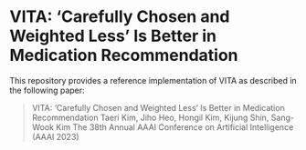 # VITA: ‘Carefully Chosen and Weighted Less’ Is Better in Medication Recommendation
This repository provides a reference implementation of VITA as described in the following paper:
> VITA: ‘Carefully Chosen and Weighted Less’ Is Better in Medication Recommendation
> Taeri Kim, Jiho Heo, Hongil Kim, Kijung Shin, Sang-Wook Kim
> The 38th Annual AAAI Conference on Artificial Intelligence (AAAI 2023)
